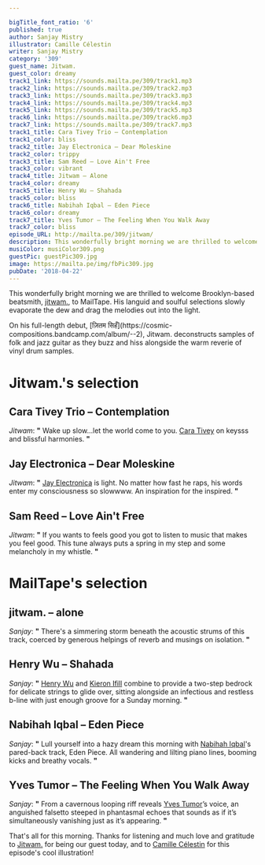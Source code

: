 ```yaml
---

bigTitle_font_ratio: '6'
published: true
author: Sanjay Mistry
illustrator: Camille Célestin
writer: Sanjay Mistry
category: '309'
guest_name: Jitwam.
guest_color: dreamy
track1_link: https://sounds.mailta.pe/309/track1.mp3
track2_link: https://sounds.mailta.pe/309/track2.mp3
track3_link: https://sounds.mailta.pe/309/track3.mp3
track4_link: https://sounds.mailta.pe/309/track4.mp3
track5_link: https://sounds.mailta.pe/309/track5.mp3
track6_link: https://sounds.mailta.pe/309/track6.mp3
track7_link: https://sounds.mailta.pe/309/track7.mp3
track1_title: Cara Tivey Trio – Contemplation
track1_color: bliss
track2_title: Jay Electronica – Dear Moleskine
track2_color: trippy
track3_title: Sam Reed – Love Ain't Free
track3_color: vibrant
track4_title: Jitwam – Alone
track4_color: dreamy
track5_title: Henry Wu – Shahada
track5_color: bliss
track6_title: Nabihah Iqbal – Eden Piece
track6_color: dreamy
track7_title: Yves Tumor – The Feeling When You Walk Away
track7_color: bliss
episode_URL: http://mailta.pe/309/jitwam/
description: This wonderfully bright morning we are thrilled to welcome Brooklyn-based beatsmith, jitwam., to MailTape. His languid and soulful selections slowly evaporate the dew and drag the melodies out into the light.
musiColor: musiColor309.png
guestPic: guestPic309.jpg
image: https://mailta.pe/img/fbPic309.jpg
pubDate: '2018-04-22'
---
```

This wonderfully bright morning we are thrilled to welcome Brooklyn-based beatsmith, [jitwam.](https://www.facebook.com/jitwam/), to MailTape. His languid and soulful selections slowly evaporate the dew and drag the melodies out into the light.
<p>On his full-length debut, [ज़ितम सिहँ](https://cosmic-compositions.bandcamp.com/album/--2), Jitwam. deconstructs samples of folk and jazz guitar as they buzz and hiss alongside the warm reverie of vinyl drum samples.


# Jitwam.'s selection


## Cara Tivey Trio – Contemplation
_Jitwam_: **"** Wake up slow...let the world come to you. [Cara Tivey](https://soundcloud.com/cara-t) on keysss and blissful harmonies. **"** 

## Jay Electronica – Dear Moleskine
_Jitwam_: **"** [Jay Electronica](https://soundcloud.com/jayelectronica) is light. No matter how fast he raps, his words enter my consciousness so slowwww. An inspiration for the inspired. **"** 

## Sam Reed – Love Ain't Free
_Jitwam_: **"** If you wants to feels good you got to listen to music that makes you feel good. This tune always puts a spring in my step and some melancholy in my whistle. **"** 


# MailTape's selection

## jitwam. – alone
_Sanjay_: **"** There's a simmering storm beneath the acoustic strums of this track, coerced by generous helpings of reverb and musings on isolation. **"** 

## Henry Wu – Shahada
_Sanjay_: **"** [Henry Wu](http://www.smarturl.it/kw-thereturn) and [Kieron Ifill](http://blog.nutriot.com/tag/kieron-ifill) combine to provide a two-step bedrock for delicate strings to glide over, sitting alongside an infectious and restless b-line with just enough groove for a Sunday morning. **"** 

## Nabihah Iqbal – Eden Piece
_Sanjay_: **"** Lull yourself into a hazy dream this morning with [Nabihah Iqbal](https://nabihahiqbal.bandcamp.com/)'s pared-back track, Eden Piece. All wandering and lilting piano lines, booming kicks and breathy vocals. **"** 

## Yves Tumor – The Feeling When You Walk Away
_Sanjay_: **"** From a cavernous looping riff reveals [Yves Tumor](https://soundcloud.com/yvestumor/)’s voice, an anguished falsetto steeped in phantasmal echoes that sounds as if it’s simultaneously vanishing just as it’s appearing. **"** 

That's all for this morning. Thanks for listening and much love and gratitude to [Jitwam.](https://www.facebook.com/jitwam/) for being our guest today, and to [Camille Célestin](http://bravocamo.studio/) for this episode's cool illustration!
